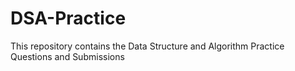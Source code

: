# DSA-Practice
This repository contains the Data Structure and Algorithm Practice Questions and Submissions
